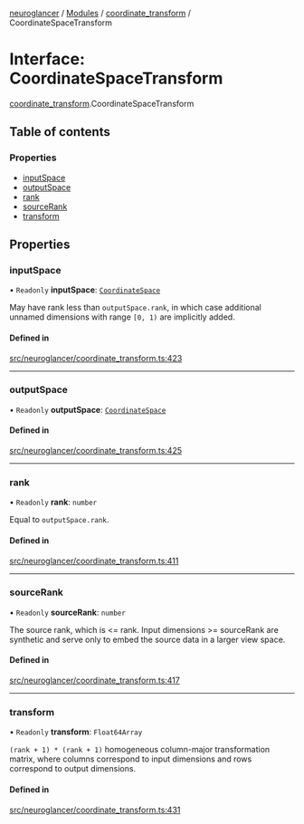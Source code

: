 [neuroglancer](../README.md) / [Modules](../modules.md) / [coordinate\_transform](../modules/coordinate_transform.md) / CoordinateSpaceTransform

# Interface: CoordinateSpaceTransform

[coordinate_transform](../modules/coordinate_transform.md).CoordinateSpaceTransform

## Table of contents

### Properties

- [inputSpace](coordinate_transform.CoordinateSpaceTransform.md#inputspace)
- [outputSpace](coordinate_transform.CoordinateSpaceTransform.md#outputspace)
- [rank](coordinate_transform.CoordinateSpaceTransform.md#rank)
- [sourceRank](coordinate_transform.CoordinateSpaceTransform.md#sourcerank)
- [transform](coordinate_transform.CoordinateSpaceTransform.md#transform)

## Properties

### inputSpace

• `Readonly` **inputSpace**: [`CoordinateSpace`](coordinate_transform.CoordinateSpace.md)

May have rank less than `outputSpace.rank`, in which case additional unnamed dimensions with
range `[0, 1)` are implicitly added.

#### Defined in

[src/neuroglancer/coordinate_transform.ts:423](https://github.com/ActiveBrainAtlas2/neuroglancer/blob/285e65d7/src/neuroglancer/coordinate_transform.ts#L423)

___

### outputSpace

• `Readonly` **outputSpace**: [`CoordinateSpace`](coordinate_transform.CoordinateSpace.md)

#### Defined in

[src/neuroglancer/coordinate_transform.ts:425](https://github.com/ActiveBrainAtlas2/neuroglancer/blob/285e65d7/src/neuroglancer/coordinate_transform.ts#L425)

___

### rank

• `Readonly` **rank**: `number`

Equal to `outputSpace.rank`.

#### Defined in

[src/neuroglancer/coordinate_transform.ts:411](https://github.com/ActiveBrainAtlas2/neuroglancer/blob/285e65d7/src/neuroglancer/coordinate_transform.ts#L411)

___

### sourceRank

• `Readonly` **sourceRank**: `number`

The source rank, which is <= rank.  Input dimensions >= sourceRank are synthetic and serve only
to embed the source data in a larger view space.

#### Defined in

[src/neuroglancer/coordinate_transform.ts:417](https://github.com/ActiveBrainAtlas2/neuroglancer/blob/285e65d7/src/neuroglancer/coordinate_transform.ts#L417)

___

### transform

• `Readonly` **transform**: `Float64Array`

`(rank + 1) * (rank + 1)` homogeneous column-major transformation matrix, where columns
correspond to input dimensions and rows correspond to output dimensions.

#### Defined in

[src/neuroglancer/coordinate_transform.ts:431](https://github.com/ActiveBrainAtlas2/neuroglancer/blob/285e65d7/src/neuroglancer/coordinate_transform.ts#L431)

